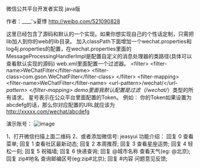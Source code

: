 微信公共平台开发者实现 java版

作者：____′↘夏悸 http://weibo.com/521090828

这里已经包含了源码和默认的一个实现。如果你想实现自己的个性话定制，只需把lib加人到你的web的lib目录。
加入classPath下面增加一个wechat.properties和log4j.properties的配置，在wechat.properties里面的MessageProcessingHandlerImpl是配置自定义的消息处理器的类路径(具体可以查看默认实现的源码)
web.xml里面配置一个过滤器。
&lt;filter&gt;
    &lt;filter-name&gt;WeChatFilter&lt;/filter-name&gt;
	&lt;filter-class&gt;com.gson.WeChatFilter&lt;/filter-class&gt;
&lt;/filter&gt;
&lt;filter-mapping&gt;
	&lt;filter-name&gt;WeChatFilter&lt;/filter-name&gt;
	&lt;url-pattern&gt;/wechat/*&lt;/url-pattern&gt;
&lt;/filter-mapping&gt;
demo里面我默认配置是过滤（/wechat/*）类型的所有请求。
星号表示在公众平台里面配置的Token。
例如：
你的Token如果设置为abcdefg的话，那么你对应配置的URL就应该为 http://xxxxx.com/wechat/abcdefg


演示账号：
![image](http://bbs.btboys.com/data/attachment/common/cf/180311ezs0kpcmaffi2uci.jpg)

1、打开微信扫描上面二维码 
2、或者添加微信号: jeasyui
功能介绍：
回复 0 查看菜单;
回复 1 查看社区最新动态;
回复 2 本周推荐;
回复 3 查看星座运势;
回复 4 轻松一刻;
回复 5 祝福墙;
回复 6 快递查询;
回复 @城市名称 查看天气(eg: @北京);
回复 zip#地名 查询邮编区号(eg:zip#北京);
回复 #内容 问题意见反馈;